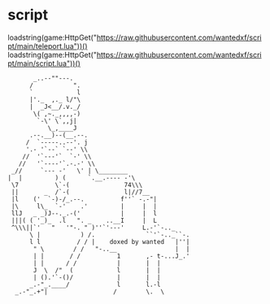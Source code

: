 # script
loadstring(game:HttpGet("https://raw.githubusercontent.com/wantedxf/script/main/teleport.lua"))()
loadstring(game:HttpGet("https://raw.githubusercontent.com/wantedxf/script/main/script.lua"))()


           _..--""---.
          /           ".
          `            l
          |'._  ,._ l/"\
          |  _J<__/.v._/
           \( ,~._,,,,-)
            `-\' \`,,j|
               \_,____J
          .--.__)--(__.--.
         /  `-----..--'. j
         '.- '`--` `--' \\
        //  '`---'`  `-' \\
       //   '`----'`.-.-' \\
     _//     `--- -'   \' | \________
    |  |         ) (      `.__.---- -'\
     \7          \`-(               74\\\
     ||       _  /`-(               l|//7__
     |l    ('  `-)-/_.--.          f''` -.-"|
     |\     l\_  `-'    .'         |     |  |
     llJ   _ _)J--._.-('           |     |  l
     |||( ( '_)_  .l   ". _    ..__I     |  L
     ^\\\||`'   "   '"-. " )''`'---'     L.-'`-.._
          \ |           ) /.              ``'`-.._``-.
          l l          / / |    doxed by wanted   |''|
           " \        / /   "-..__                |  |
           | |       / /          1       ,- t-...J_.'
           | |      / /           |       |  |
           J  \  /"  (            l       |  |
           | ().'`-()/            |       |  |
          _.-"_.____/             l       l.-l
      _.-"_.+"|                  /        \.  \
